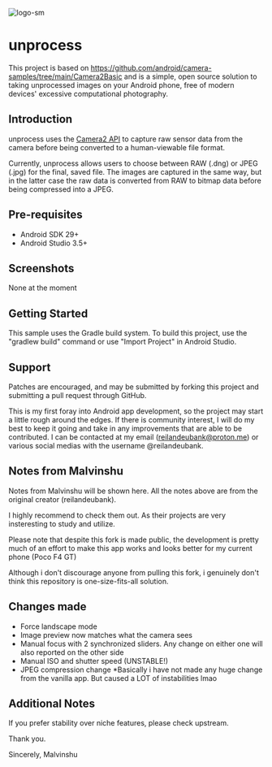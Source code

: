 ![logo-sm](https://github.com/user-attachments/assets/264da8ed-7ac7-48b5-b2da-ddd62eafd668)


unprocess
===========================

This project is based on https://github.com/android/camera-samples/tree/main/Camera2Basic and is a
simple, open source solution to taking unprocessed images on your Android phone, free of
modern devices' excessive computational photography.

Introduction
------------

unprocess uses the [Camera2 API][1] to capture raw sensor data from the camera before being
converted to a human-viewable file format.

Currently, unprocess allows users to choose between RAW (.dng) or JPEG (.jpg) for the final,
saved file. The images are captured in the same way, but in the latter case the raw data is
converted from RAW to bitmap data before being compressed into a JPEG.

[1]: https://developer.android.com/reference/android/hardware/camera2/package-summary.html

Pre-requisites
--------------

- Android SDK 29+
- Android Studio 3.5+

Screenshots
-------------

None at the moment

Getting Started
---------------

This sample uses the Gradle build system. To build this project, use the
"gradlew build" command or use "Import Project" in Android Studio.

Support
-------

Patches are encouraged, and may be submitted by forking this project and
submitting a pull request through GitHub.

This is my first foray into Android app development, so the project may start a little rough
around the edges. If there is community interest, I will do my best to keep it going and
take in any improvements that are able to be contributed. I can be contacted at my email
(reilandeubank@proton.me) or various social medias with the username @reilandeubank.

Notes from Malvinshu
-------------
Notes from Malvinshu will be shown here. All the notes above are from the original creator (reilandeubank).

I highly recommend to check them out. As their projects are very insteresting to study and utilize.

Please note that despite this fork is made public, the development is pretty much of an effort to make this app works and looks better for my current phone (Poco F4 GT)

Although i don't discourage anyone from pulling this fork, i genuinely don't think this repository is one-size-fits-all solution.

 Changes made
------------

- Force landscape mode
- Image preview now matches what the camera sees
- Manual focus with 2 synchronized sliders. Any change on either one will also reported on the other side
- Manual ISO and shutter speed (UNSTABLE!)
- JPEG compression change
*Basically i have not made any huge change from the vanilla app. But caused a LOT of instabilities lmao

Additional Notes
----------------

If you prefer stability over niche features, please check upstream.

Thank you.

Sincerely, Malvinshu